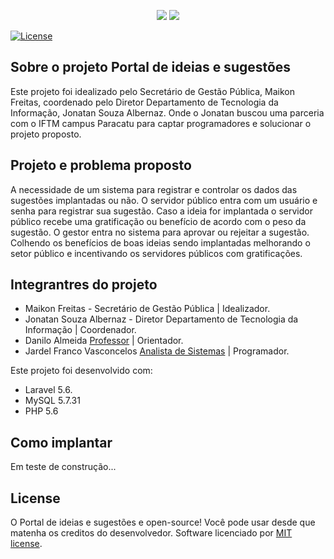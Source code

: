 <p align="center">
    <img src="http://prefeitura.jfvcloud.com/portal_de_ideias/appIdeiasSugestoes/public/img/Novo%20Logo%20verde.png"> 
    <img src="https://doity.com.br/media/doity/eventos/evento-1418-logo_organizador.jpeg">
</p>

<p align="center">

<a href="#"><img src="https://poser.pugx.org/laravel/framework/license.svg" alt="License"></a>
</p>

## Sobre o projeto Portal de ideias e sugestões

Este projeto foi idealizado pelo Secretário de Gestão Pública, Maikon Freitas, coordenado pelo Diretor Departamento de Tecnologia da Informação, Jonatan Souza Albernaz. 
Onde o Jonatan buscou uma parceria com o IFTM campus Paracatu para captar programadores e solucionar o projeto proposto. 

## Projeto e problema proposto

A necessidade de um sistema para registrar e controlar os dados das sugestões implantadas ou não.
O servidor público entra com um usuário e senha para registrar sua sugestão.
Caso a ideia for implantada o servidor público recebe uma gratificação ou benefício de acordo com o peso da sugestão.
O gestor entra no sistema para aprovar ou rejeitar a sugestão.
Colhendo os benefícios de boas ideias sendo implantadas melhorando o setor público e incentivando os servidores públicos com gratificações.

## Integrantres do projeto

- Maikon Freitas - Secretário de Gestão Pública | Idealizador.
- Jonatan Souza Albernaz - Diretor Departamento de Tecnologia da Informação | Coordenador.
- Danilo Almeida  [Professor](https://github.com/dsalinux) | Orientador.
- Jardel Franco Vasconcelos [Analista de Sistemas](https://jardel.dev/) | Programador.


Este projeto foi desenvolvido com:
- Laravel 5.6.
- MySQL 5.7.31
- PHP 5.6

## Como implantar

Em teste de construção...



## License

O Portal de ideias e sugestões e  open-source! Você pode usar desde que matenha os creditos do desenvolvedor. 
Software licenciado por [MIT license](http://opensource.org/licenses/MIT).
